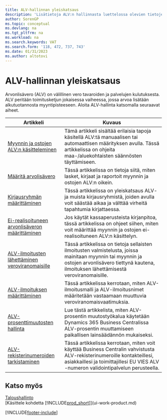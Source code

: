 ```yaml
---
title: ALV-hallinnan yleiskatsaus
description: 'Lisätietoja ALV:n hallinnasta luettelossa olevien tietojen ja resurssien avulla.'
author: SorenGP
ms.topic: conceptual
ms.devlang: na
ms.tgt_pltfrm: na
ms.workload: na
ms.search.keywords: VAT
ms.search.form: '118, 472, 737, 743'
ms.date: 01/31/2023
ms.author: altotovi
---
```

# <a name="vat-management-overview"></a><a name="vat-management-overview"></a>ALV-hallinnan yleiskatsaus
Arvonlisävero (ALV) on välillinen vero tavaroiden ja palvelujen kulutuksesta. ALV peritään toimitusketjun jokaisessa vaiheessa, jossa arvoa lisätään alkutuotannosta myyntipisteeseen. Aloita ALV-hallinta katsomalla seuraavat aiheet.  

|  Artikkeli  |  Kuvaus  |  
|--------|--------------|  
| [Myynnin ja ostojen ALV:n käsitteleminen](finance-work-with-vat.md) | Tämä artikkeli sisältää erilaisia tapoja käsitellä ALV:tä manuaalisen tai automaattisen määrityksen avulla. Tässä artikkelissa on ohjeita maa-/aluekohtaisten säännösten täyttämiseen.|
| [Määritä arvolisävero](finance-setup-vat.md) | Tässä artikkelissa on tietoja siitä, miten lasket, kirjaat ja raportoit myynnin ja ostojen ALV:n oikein.|
| [Kirjausryhmän määrittäminen](finance-posting-groups.md#tax-posting-groups) | Tässä artikkelissa on yleiskatsaus ALV- ja muista kirjausryhmistä, joiden avulla voit säästää aikaa ja välttää virheitä tapahtumia kirjattaessa.|
| [Ei-realisoituneen arvonlisäveron määrittäminen](finance-setup-unrealized-vat.md) | Jos käytät kassaperusteista kirjanpitoa, tässä artikkelissa on ohjeet siihen, miten voit määrittää myynnin ja ostojen ei-realisoituneen ALV:n käsittelyn.|
| [ALV-ilmoitusten lähettäminen veroviranomaisille](finance-how-report-vat.md) | Tässä artikkelissa on tietoja sellaisten ilmoitusten valmistelusta, joissa mainitaan myynnin tai myynnin ja ostojen arvonlisävero tiettynä kautena, ilmoituksen lähettämisestä veroviranomaisille.|
| [ALV-ilmoituksen määrittäminen](finance-how-setup-vat-statement.md) | Tässä artikkelissa kerrotaan, miten ALV-ilmoitusmalli ja ALV-ilmoitusnimet määritetään vastaamaan muuttuvia veroviranomaisvaatimuksia.|
| [ALV-prosenttimuutosten hallinta](finance-how-use-vat-rate-change-tool.md) | Lue tästä artikkelista, miten ALV-prosentin muutostyökalua käytetään Dynamics 365 Business Centralissa ALV-prosentin muuttamiseen paikallisen lainsäädännön mukaiseksi.|
| [ALV-rekisterinumeroiden tarkistaminen](finance-how-validate-vat-registration-number.md) | Tässä artikkelissa kerrotaan, miten voit käyttää Business Centralin vahvistusta ALV-rekisterinumeroille kontakteillesi, asiakkaillesi ja toimittajillesi EU VIES ALV -numeron validointipalvelun perusteella.|


## <a name="see-also"></a><a name="see-also"></a>Katso myös
[Taloushallinto](finance.md)  
[Käsittele kohdetta [!INCLUDE[prod_short](includes/prod_short.md)]](ui-work-product.md)


[!INCLUDE[footer-include](includes/footer-banner.md)]
